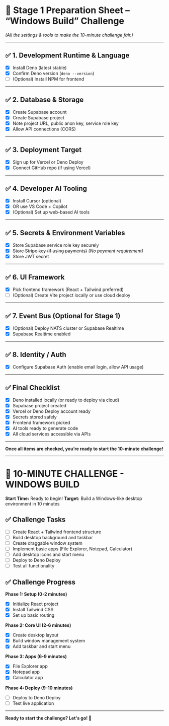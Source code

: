 # 🚀 Stage 1 Preparation Sheet – “Windows Build” Challenge

*(All the settings & tools to make the 10-minute challenge fair.)*

---

## ✅ 1. Development Runtime & Language

- [x] Install Deno (latest stable)
- [x] Confirm Deno version (`deno --version`)
- [ ] (Optional) Install NPM for frontend

---

## ✅ 2. Database & Storage

- [x] Create Supabase account
- [x] Create Supabase project
- [x] Note project URL, public anon key, service role key
- [x] Allow API connections (CORS)

---

## ✅ 3. Deployment Target

- [x] Sign up for Vercel or Deno Deploy
- [x] Connect GitHub repo (if using Vercel)

---

## ✅ 4. Developer AI Tooling

- [x] Install Cursor (optional)
- [x] OR use VS Code + Copilot
- [x] (Optional) Set up web-based AI tools

---

## ✅ 5. Secrets & Environment Variables

- [x] Store Supabase service role key securely
- [x] ~~Store Stripe key (if using payments)~~ *(No payment requirement)*
- [x] Store JWT secret

---

## ✅ 6. UI Framework

- [x] Pick frontend framework (React + Tailwind preferred)
- [ ] (Optional) Create Vite project locally or use cloud deploy

---

## ✅ 7. Event Bus (Optional for Stage 1)

- [x] (Optional) Deploy NATS cluster or Supabase Realtime
- [x] Supabase Realtime enabled

---

## ✅ 8. Identity / Auth

- [x] Configure Supabase Auth (enable email login, allow API usage)

---

## ✅ Final Checklist

- [x] Deno installed locally (or ready to deploy via cloud)
- [x] Supabase project created
- [x] Vercel or Deno Deploy account ready
- [x] Secrets stored safely
- [x] Frontend framework picked
- [x] AI tools ready to generate code
- [x] All cloud services accessible via APIs

---

**Once all items are checked, you’re ready to start the 10-minute challenge!** 

---

# 🚀 **10-MINUTE CHALLENGE - WINDOWS BUILD**

**Start Time:** Ready to begin!
**Target:** Build a Windows-like desktop environment in 10 minutes

## ✅ Challenge Tasks

- [ ] Create React + Tailwind frontend structure
- [ ] Build desktop background and taskbar
- [ ] Create draggable window system
- [ ] Implement basic apps (File Explorer, Notepad, Calculator)
- [ ] Add desktop icons and start menu
- [ ] Deploy to Deno Deploy
- [ ] Test all functionality

## ✅ Challenge Progress

**Phase 1: Setup (0-2 minutes)**
- [x] Initialize React project
- [x] Install Tailwind CSS
- [x] Set up basic routing

**Phase 2: Core UI (2-6 minutes)**
- [x] Create desktop layout
- [x] Build window management system
- [x] Add taskbar and start menu

**Phase 3: Apps (6-9 minutes)**
- [x] File Explorer app
- [x] Notepad app
- [x] Calculator app

**Phase 4: Deploy (9-10 minutes)**
- [ ] Deploy to Deno Deploy
- [ ] Test live application

---

**Ready to start the challenge? Let's go! 🦕** 